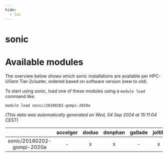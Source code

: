```yaml
---
hide:
  - toc
---
```


sonic
=====

# Available modules


The overview below shows which sonic installations are available per HPC-UGent Tier-2cluster, ordered based on software version (new to old).

To start using sonic, load one of these modules using a `module load` command like:

```shell
module load sonic/20180202-gompi-2020a
```

*(This data was automatically generated on Wed, 04 Sep 2024 at 15:11:04 CEST)*  

| |accelgor|doduo|donphan|gallade|joltik|shinx|skitty|
| :---: | :---: | :---: | :---: | :---: | :---: | :---: | :---: |
|sonic/20180202-gompi-2020a|-|x|x|-|x|-|x|
